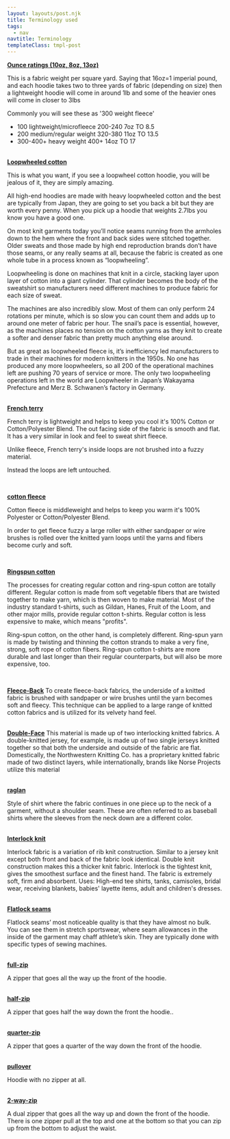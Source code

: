 ```yaml
---
layout: layouts/post.njk
title: Terminology used 
tags:
  - nav
navtitle: Terminology
templateClass: tmpl-post
---
```


<div class='col'><a href="/tags/" class='tags' size='16'><strong>Ounce ratings (10oz, 8oz, 13oz)</strong></a>
<p>This is a fabric weight per square yard. Saying that 16oz=1 imperial pound, and each hoodie takes two to three yards of fabric (depending on size) then a lightweight hoodie will come in around 1lb and some of the heavier ones will come in closer to 3lbs

Commonly you will see these as '300 weight fleece'     

* 100 lightweight/microfleece 200-240 7oz TO 8.5
* 200 medium/regular weight  320-380 11oz TO 13.5
* 300-400+ heavy weight 400+  14oz TO 17

</p></div><br>

<div class='col'><a href="/tags/loopwheeled.cotton" class='tags' size='16'><strong>Loopwheeled cotton</strong></a>
<p>
This is what you want, if you see a loopwheel cotton hoodie, you will be jealous of it, they are simply amazing. 

All high-end hoodies are made with heavy loopwheeled cotton and the best are typically from Japan, they are going to set you back a bit but they are worth every penny. When you pick up a hoodie that weights 2.7lbs you know you have a good one.

On most knit garments today you’ll notice seams running from the armholes down to the hem where the front and back sides were stitched together. Older sweats and those made by high end reproduction brands don’t have those seams, or any really seams at all, because the fabric is created as one whole tube in a process known as “loopwheeling”.

Loopwheeling is done on machines that knit in a circle, stacking layer upon layer of cotton into a giant cylinder. That cylinder becomes the body of the sweatshirt so manufacturers need different machines to produce fabric for each size of sweat.

The machines are also incredibly slow. Most of them can only perform 24 rotations per minute, which is so slow you can count them and adds up to around one meter of fabric per hour. The snail’s pace is essential, however, as the machines places no tension on the cotton yarns as they knit to create a softer and denser fabric than pretty much anything else around.

But as great as loopwheeled fleece is, it’s inefficiency led manufacturers to trade in their machines for modern knitters in the 1950s. No one has produced any more loopwheelers, so all 200 of the operational machines left are pushing 70 years of service or more. The only two loopwheeling operations left in the world are Loopwheeler in Japan’s Wakayama Prefecture and Merz B. Schwanen’s factory in Germany.
</p>
</div><br>

<div class='col'><a href="/tags/" class='tags' size='16'><strong>French terry</strong></a>
<p>French terry is lightweight and helps to keep you cool it's 100% Cotton or Cotton/Polyester Blend. The out facing side of the fabric is smooth and flat. It has a very similar in look and feel to sweat shirt fleece.

Unlike fleece, French terry's inside loops are not brushed into a fuzzy material.

Instead the loops are left untouched.</p></div><br>

<div class='col'><a href="/tags/" class='tags' size='16'><strong>cotton fleece</strong></a>
<p>Cotton fleece is middleweight and helps to keep you warm it's 100% Polyester or Cotton/Polyester Blend. 

In order to get fleece fuzzy a large roller with either sandpaper or wire brushes is rolled over the knitted yarn loops until the yarns and fibers become curly and soft.</p></div><br>


<div class='col'><a href="/tags/" class='tags' size='16'><strong>Ringspun cotton</strong></a>
<p>The processes for creating regular cotton and ring-spun cotton are totally different. Regular cotton is made from soft vegetable fibers that are twisted together to make yarn, which is then woven to make material. Most of the industry standard t-shirts, such as Gildan, Hanes, Fruit of the Loom, and other major mills, provide regular cotton t-shirts. Regular cotton is less expensive to make, which means "profits".

Ring-spun cotton, on the other hand, is completely different. Ring-spun yarn is made by twisting and thinning the cotton strands to make a very fine, strong, soft rope of cotton fibers. Ring-spun cotton t-shirts are more durable and last longer than their regular counterparts, but will also be more expensive, too.</p></div><br>

<div class='col'><a href="/tags/" class='tags' size='16'><strong>Fleece-Back</strong></a>
To create fleece-back fabrics, the underside of a knitted fabric is brushed with sandpaper or wire brushes until the yarn becomes soft and fleecy. This technique can be applied to a large range of knitted cotton fabrics and is utilized for its velvety hand feel.</p></div><br>

<div class='col'><a href="/tags/" class='tags' size='16'><strong>Double-Face</strong></a>
This material is made up of two interlocking knitted fabrics. A double-knitted jersey, for example, is made up of two single jerseys knitted together so that both the underside and outside of the fabric are flat. Domestically, the Northwestern Knitting Co. has a proprietary knitted fabric made of two distinct layers, while internationally, brands like Norse Projects utilize this material</p></div><br>


<div class='col'><a href="/tags/" class='tags' size='16'><strong>raglan</strong></a>
<p>Style of shirt where the fabric continues in one piece up to the neck of a garment, without a shoulder seam. These are often referred to as baseball shirts where the sleeves from the neck down are a different color.</p></div><br>

<div class='col'><a href="/tags/" class='tags' size='16'><strong>Interlock knit</strong></a>
<p>
Interlock fabric is a variation of rib knit construction. Similar to a jersey knit except both front and back of the fabric look identical. Double knit construction makes this a thicker knit fabric. Interlock is the tightest knit, gives the smoothest surface and the finest hand. The fabric is extremely soft, firm and absorbent. Uses:  High-end tee shirts, tanks, camisoles, bridal wear, receiving blankets, babies' layette items, adult and children's dresses.</p></div><br>

<div class='col'><a href="/tags/" class='tags' size='16'><strong>Flatlock seams</strong></a>
<p>Flatlock seams’ most noticeable quality is that they have almost no bulk. You can see them in stretch sportswear, where seam allowances in the inside of the garment may chaff athlete’s skin. They are typically done with specific types of sewing machines.</p></div><br>

<div class='col'><a href="/tags/" class='tags' size='16'><strong>full-zip</strong></a><p>A zipper that goes all the way up the front of the hoodie.</p></div><br>


<div class='col'><a href="/tags/" class='tags' size='16'><strong>half-zip</strong></a><p>A zipper that goes half the way down the front the hoodie..</p></div><br>

<div class='col'><a href="/tags/" class='tags' size='16'><strong>quarter-zip</strong></a><p>A zipper that goes a quarter of the way down the front of the hoodie.</p></div><br>

<div class='col'><a href="/tags/" class='tags' size='16'><strong>pullover</strong></a><p>Hoodie with no zipper at all.</p></div><br>

<div class='col'><a href="/tags/" class='tags' size='16'><strong>2-way-zip</strong></a><p>A dual zipper that goes all the way up and down the front of the hoodie. There is one zipper pull at the top and one at the bottom so that you can zip up from the bottom to adjust the waist.</p></div><br>




